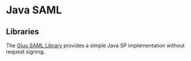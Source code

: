 # Java SAML

## Libraries

The [Gluu SAML Library](../../../../../oxTrust/tree/master/saml-openid-auth-client) provides a simple Java SP implementation without request signing.




